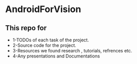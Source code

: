 # AndroidForVision
## This repo for 
- 1-TODOs of each task of the project.
- 2-Source code for the project.
- 3-Resources we found  research , tutorials, refrences etc.
- 4-Any presentations and Documentations 
